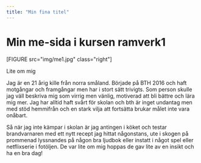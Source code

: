 ```yaml
---
title: "Min fina titel"
---
```

Min me-sida i kursen ramverk1
=========================



[FIGURE src="img/me1.jpg" class="right"]

Lite om mig

Jag är en 21 årig kille från norra småland. Började på BTH 2016 och haft motgångar och framgångar men har i stort sätt trivigts. Som person skulle jag väll beskriva mig som virrig men vänlig, motiverad att bli bättre och lära mig mer. Jag har alltid haft svårt för skolan och bth är inget undantag men med stöd hemmifrån och en stark vilja att fortsätta brukar målet inte vara onåbart. 

Så när jag inte kämpar i skolan är jag antingen i köket och testar brandvarnaren med ett nytt recept jag hittat någonstans, ute i skogen på prommenad lyssnandes på någon bra ljudbok eller instatt i något spel eller netflixserie i fotöljen. 
De var lite om mig hoppas de gav lite av en insikt och ha en bra dag!
